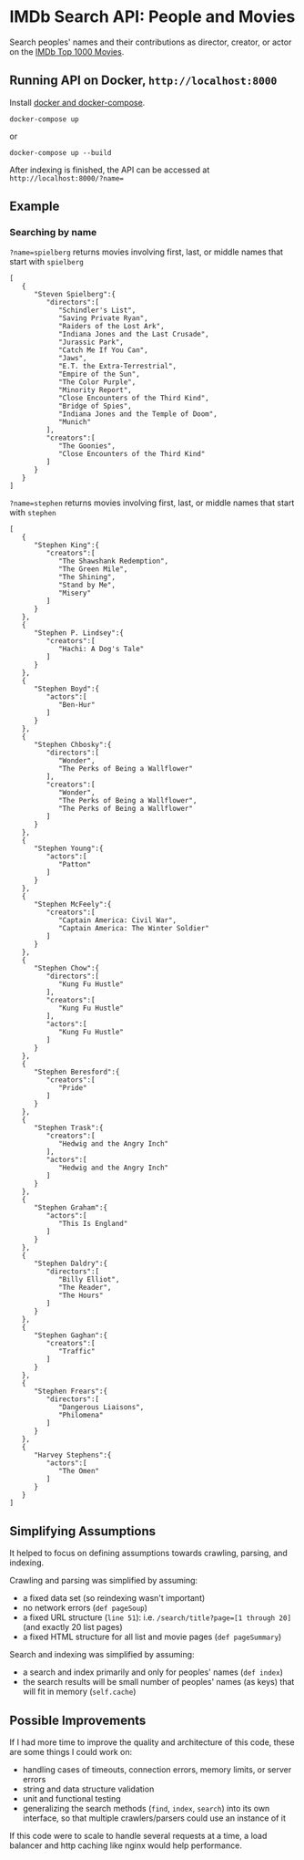 # IMDb Search API: People and Movies
Search peoples' names and their contributions as director, creator, or actor on the [IMDb Top 1000 Movies](http://imdb.com/search/title?groups=top_1000).

## Running API on Docker, `http://localhost:8000`
Install [docker and docker-compose](https://docs.docker.com/compose/install/).
```
docker-compose up
```
or
```
docker-compose up --build
```
After indexing is finished, the API can be accessed at `http://localhost:8000/?name=`

## Example
### Searching by name
`?name=spielberg` returns movies involving first, last, or middle names that start with `spielberg`
```
[  
   {  
      "Steven Spielberg":{  
         "directors":[  
            "Schindler's List",
            "Saving Private Ryan",
            "Raiders of the Lost Ark",
            "Indiana Jones and the Last Crusade",
            "Jurassic Park",
            "Catch Me If You Can",
            "Jaws",
            "E.T. the Extra-Terrestrial",
            "Empire of the Sun",
            "The Color Purple",
            "Minority Report",
            "Close Encounters of the Third Kind",
            "Bridge of Spies",
            "Indiana Jones and the Temple of Doom",
            "Munich"
         ],
         "creators":[  
            "The Goonies",
            "Close Encounters of the Third Kind"
         ]
      }
   }
]
```
`?name=stephen` returns movies involving first, last, or middle names that start with `stephen`
```
[  
   {  
      "Stephen King":{  
         "creators":[  
            "The Shawshank Redemption",
            "The Green Mile",
            "The Shining",
            "Stand by Me",
            "Misery"
         ]
      }
   },
   {  
      "Stephen P. Lindsey":{  
         "creators":[  
            "Hachi: A Dog's Tale"
         ]
      }
   },
   {  
      "Stephen Boyd":{  
         "actors":[  
            "Ben-Hur"
         ]
      }
   },
   {  
      "Stephen Chbosky":{  
         "directors":[  
            "Wonder",
            "The Perks of Being a Wallflower"
         ],
         "creators":[  
            "Wonder",
            "The Perks of Being a Wallflower",
            "The Perks of Being a Wallflower"
         ]
      }
   },
   {  
      "Stephen Young":{  
         "actors":[  
            "Patton"
         ]
      }
   },
   {  
      "Stephen McFeely":{  
         "creators":[  
            "Captain America: Civil War",
            "Captain America: The Winter Soldier"
         ]
      }
   },
   {  
      "Stephen Chow":{  
         "directors":[  
            "Kung Fu Hustle"
         ],
         "creators":[  
            "Kung Fu Hustle"
         ],
         "actors":[  
            "Kung Fu Hustle"
         ]
      }
   },
   {  
      "Stephen Beresford":{  
         "creators":[  
            "Pride"
         ]
      }
   },
   {  
      "Stephen Trask":{  
         "creators":[  
            "Hedwig and the Angry Inch"
         ],
         "actors":[  
            "Hedwig and the Angry Inch"
         ]
      }
   },
   {  
      "Stephen Graham":{  
         "actors":[  
            "This Is England"
         ]
      }
   },
   {  
      "Stephen Daldry":{  
         "directors":[  
            "Billy Elliot",
            "The Reader",
            "The Hours"
         ]
      }
   },
   {  
      "Stephen Gaghan":{  
         "creators":[  
            "Traffic"
         ]
      }
   },
   {  
      "Stephen Frears":{  
         "directors":[  
            "Dangerous Liaisons",
            "Philomena"
         ]
      }
   },
   {  
      "Harvey Stephens":{  
         "actors":[  
            "The Omen"
         ]
      }
   }
]
```

## Simplifying Assumptions
It helped to focus on defining assumptions towards crawling, parsing, and indexing.

Crawling and parsing was simplified by assuming:
- a fixed data set (so reindexing wasn't important)
- no network errors (`def pageSoup`)
- a fixed URL structure (`line 51`): i.e. `/search/title?page=[1 through 20]` (and exactly 20 list pages)
- a fixed HTML structure for all list and movie pages (`def pageSummary`)

Search and indexing was simplified by assuming:
- a search and index primarily and only for peoples' names (`def index`)
- the search results will be small number of peoples' names (as keys) that will fit in memory (`self.cache`)

## Possible Improvements
If I had more time to improve the quality and architecture of this code, these are some things I could work on:
- handling cases of timeouts, connection errors, memory limits, or server errors
- string and data structure validation
- unit and functional testing
- generalizing the search methods (`find`, `index`, `search`) into its own interface, so that multiple crawlers/parsers could use an instance of it

If this code were to scale to handle several requests at a time, a load balancer and http caching like nginx would help performance.
